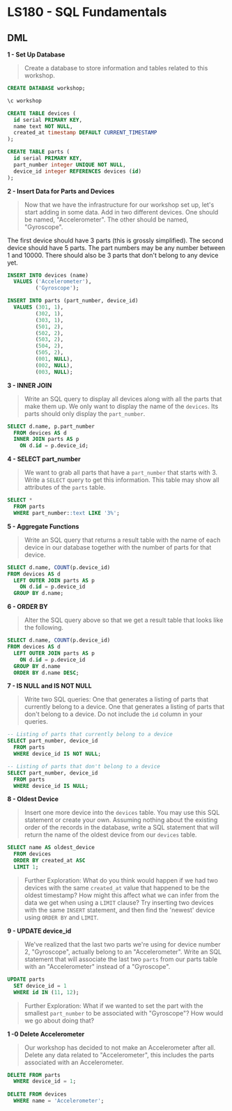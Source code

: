 # LS180 - SQL Fundamentals

## DML


**1 -	Set Up Database**
> Create a database to store information and tables related to this workshop.

```sql
CREATE DATABASE workshop;

\c workshop

CREATE TABLE devices (
  id serial PRIMARY KEY,
  name text NOT NULL,
  created_at timestamp DEFAULT CURRENT_TIMESTAMP
);

CREATE TABLE parts (
  id serial PRIMARY KEY,
  part_number integer UNIQUE NOT NULL,
  device_id integer REFERENCES devices (id)
);
```

**2 -	Insert Data for Parts and Devices**
> Now that we have the infrastructure for our workshop set up, let's start adding in some data. Add in two different devices. One should be named, "Accelerometer". The other should be named, "Gyroscope".

The first device should have 3 parts (this is grossly simplified). The second device should have 5 parts. The part numbers may be any number between 1 and 10000. There should also be 3 parts that don't belong to any device yet.

```sql
INSERT INTO devices (name)
  VALUES ('Accelerometer'),
         ('Gyroscope');

INSERT INTO parts (part_number, device_id)
  VALUES (301, 1),
         (302, 1),
         (303, 1),
         (501, 2),
         (502, 2),
         (503, 2),
         (504, 2),
         (505, 2),
         (001, NULL),
         (002, NULL),
         (003, NULL);
```

**3 -	INNER JOIN**
> Write an SQL query to display all devices along with all the parts that make them up. We only want to display the name of the `devices`. Its parts should only display the `part_number`.

```sql
SELECT d.name, p.part_number
  FROM devices AS d
  INNER JOIN parts AS p
    ON d.id = p.device_id;
```

**4 -	SELECT part_number**
> We want to grab all parts that have a `part_number` that starts with 3. Write a `SELECT` query to get this information. This table may show all attributes of the `parts` table.

```sql
SELECT * 
  FROM parts
  WHERE part_number::text LIKE '3%';
```

**5 -	Aggregate Functions**
> Write an SQL query that returns a result table with the name of each device in our database together with the number of parts for that device.

```sql
SELECT d.name, COUNT(p.device_id)
FROM devices AS d
  LEFT OUTER JOIN parts AS p
    ON d.id = p.device_id
  GROUP BY d.name;
```

**6 -	ORDER BY**
> Alter the SQL query above so that we get a result table that looks like the following.


```sql
SELECT d.name, COUNT(p.device_id)
FROM devices AS d
  LEFT OUTER JOIN parts AS p
    ON d.id = p.device_id
  GROUP BY d.name
  ORDER BY d.name DESC;
```

**7 -	IS NULL and IS NOT NULL**
> Write two SQL queries: 
> One that generates a listing of parts that currently belong to a device.
> One that generates a listing of parts that don't belong to a device.
> Do not include the `id` column in your queries.

```sql
-- Listing of parts that currently belong to a device
SELECT part_number, device_id
  FROM parts
  WHERE device_id IS NOT NULL;

-- Listing of parts that don't belong to a device
SELECT part_number, device_id
  FROM parts
  WHERE device_id IS NULL;
```

**8 -	Oldest Device**
> Insert one more device into the `devices` table. You may use this SQL statement or create your own.
> Assuming nothing about the existing order of the records in the database, write a SQL statement that will return the name of the oldest device from our `devices` table.

```sql
SELECT name AS oldest_device
  FROM devices
  ORDER BY created_at ASC
  LIMIT 1;
```

> Further Exploration: What do you think would happen if we had two devices with the same `created_at` value that happened to be the oldest timestamp? How might this affect what we can infer from the data we get when using a `LIMIT` clause? Try inserting two devices with the same `INSERT` statement, and then find the 'newest' device using `ORDER BY` and `LIMIT`.

**9 -	UPDATE device_id**
> We've realized that the last two parts we're using for device number 2, "Gyroscope", actually belong to an "Accelerometer". Write an SQL statement that will associate the last two `parts` from our parts table with an "Accelerometer" instead of a "Gyroscope".

```sql
UPDATE parts
  SET device_id = 1
  WHERE id IN (11, 12);
```

> Further Exploration: What if we wanted to set the part with the smallest `part_number` to be associated with "Gyroscope"? How would we go about doing that?

**1 -0	Delete Accelerometer**
> Our workshop has decided to not make an Accelerometer after all. Delete any data related to "Accelerometer", this includes the parts associated with an Accelerometer.

```sql
DELETE FROM parts
  WHERE device_id = 1;
  
DELETE FROM devices
  WHERE name = 'Accelerometer';
```
